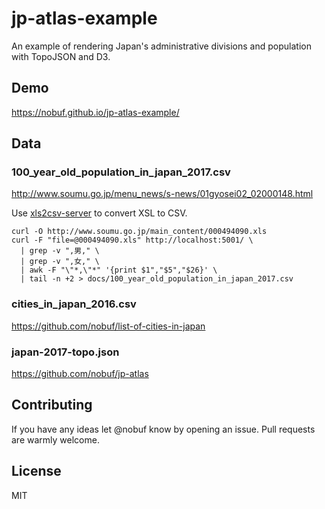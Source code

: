 # jp-atlas-example

An example of rendering Japan's administrative divisions and population with TopoJSON and D3.

## Demo

https://nobuf.github.io/jp-atlas-example/

## Data

### 100_year_old_population_in_japan_2017.csv

http://www.soumu.go.jp/menu_news/s-news/01gyosei02_02000148.html

Use [xls2csv-server](https://github.com/nobuf/xls2csv-server) to convert XSL to CSV.

```shell
curl -O http://www.soumu.go.jp/main_content/000494090.xls
curl -F "file=@000494090.xls" http://localhost:5001/ \
  | grep -v ",男," \
  | grep -v ",女," \
  | awk -F "\"*,\"*" '{print $1","$5","$26}' \
  | tail -n +2 > docs/100_year_old_population_in_japan_2017.csv
```

### cities_in_japan_2016.csv

https://github.com/nobuf/list-of-cities-in-japan

### japan-2017-topo.json

https://github.com/nobuf/jp-atlas

## Contributing

If you have any ideas let @nobuf know by opening an issue. Pull requests are warmly welcome.

## License

MIT
